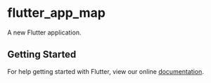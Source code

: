 # flutter_app_map

A new Flutter application.

## Getting Started

For help getting started with Flutter, view our online
[documentation](https://flutter.io/).
